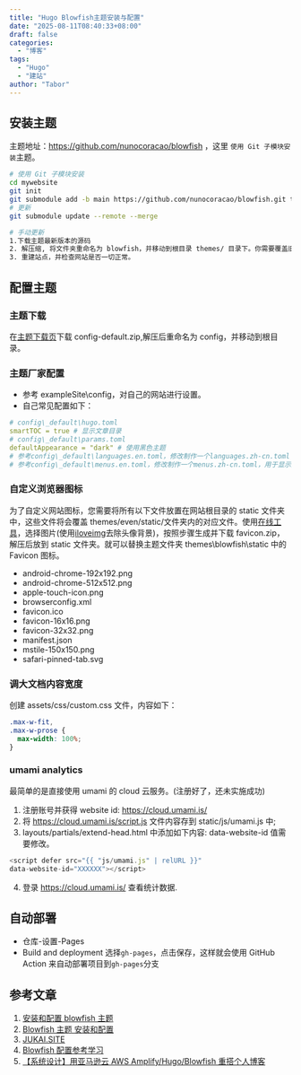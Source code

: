```yaml
---
title: "Hugo Blowfish主题安装与配置"
date: "2025-08-11T08:40:33+08:00"
draft: false
categories:
  - "博客"
tags:
  - "Hugo"
  - "建站"
author: "Tabor"
---
```


## 安装主题

主题地址：https://github.com/nunocoracao/blowfish ，这里 `使用 Git 子模块安装`主题。

```bash
# 使用 Git 子模块安装
cd mywebsite
git init
git submodule add -b main https://github.com/nunocoracao/blowfish.git themes/blowfish
# 更新
git submodule update --remote --merge

# 手动更新
1.下载主题最新版本的源码
2. 解压缩, 将文件夹重命名为 blowfish，并移动到根目录 themes/ 目录下。你需要覆盖旧版以替换所有的主题文件。
3. 重建站点，并检查网站是否一切正常。
```

## 配置主题

### 主题下载

在[主题下载页](https://github.com/nunocoracao/blowfish/releases)下载 config-default.zip,解压后重命名为 config，并移动到根目录。

### 主题厂家配置

- 参考 exampleSite\config，对自己的网站进行设置。
- 自己常见配置如下：

```yaml
# config\_default\hugo.toml
smartTOC = true # 显示文章目录
# config\_default\params.toml
defaultAppearance = "dark" # 使用黑色主题
# 参考config\_default\languages.en.toml，修改制作一个languages.zh-cn.toml
# 参考config\_default\menus.en.toml，修改制作一个menus.zh-cn.toml，用于显示菜单
```

### 自定义浏览器图标

为了自定义网站图标，您需要将所有以下文件放置在网站根目录的 static 文件夹中，这些文件将会覆盖 themes/even/static/文件夹内的对应文件。使用[在线工具](https://favicon.io/favicon-converter/)，选择图片(使用[iloveimg](https://www.iloveimg.com/zh-cn/remove-background)去除头像背景)，按照步骤生成并下载 favicon.zip，解压后放到 static 文件夹。就可以替换主题文件夹 themes\blowfish\static 中的 Favicon 图标。

- android-chrome-192x192.png
- android-chrome-512x512.png
- apple-touch-icon.png
- browserconfig.xml
- favicon.ico
- favicon-16x16.png
- favicon-32x32.png
- manifest.json
- mstile-150x150.png
- safari-pinned-tab.svg

### 调大文档内容宽度

创建 assets/css/custom.css 文件，内容如下：

```css
.max-w-fit,
.max-w-prose {
  max-width: 100%;
}
```

### umami analytics

最简单的是直接使用 umami 的 cloud 云服务。(注册好了，还未实施成功)

1. 注册账号并获得 website id: https://cloud.umami.is/
2. 将 https://cloud.umami.is/script.js 文件内容存到 static/js/umami.js 中;
3. layouts/partials/extend-head.html 中添加如下内容: data-website-id 值需要修改。

```js
<script defer src="{{ "js/umami.js" | relURL }}"
data-website-id="XXXXXX"></script>
```

4. 登录 https://cloud.umami.is/ 查看统计数据.

## 自动部署

- 仓库-设置-Pages
- Build and deployment 选择`gh-pages`，点击保存，这样就会使用 GitHub Action 来自动部署项目到`gh-pages`分支

## 参考文章

1. [安装和配置 blowfish 主题](https://blog.opsnull.com/emacs/blowfish-theme/)
2. [Blowfish 主题 安装和配置](https://blowfish.page/zh-cn/docs/installation/)
3. [JUKAI.SITE](https://www.jukai.site/)
4. [Blowfish 配置参考学习](https://github.com/SmileGuide/mywebsite)
5. [【系统设计】用亚马逊云 AWS Amplify/Hugo/Blowfish 重搭个人博客](https://www.panjinbo.com/blogs/system-design-hugo-blog/)
